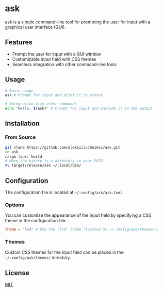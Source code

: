 # ask

ask is a simple command-line tool for prompting the user for input with a graphical user interface (GUI).

## Features

- Prompt the user for input with a GUI window
- Customizable input field with CSS themes
- Seamless integration with other command-line tools

## Usage

```sh
# Basic usage
ask # Prompt for input and print it to stdout

# Integration with other commands
echo "Hello, $(ask)" # Prompt for input and include it in the output
```

## Installation

### From Source

```sh
git clone https://github.com/oleksiiluchnikov/ask.git
cd ask
cargo tauri build
# Move the binary to a directory in your PATH
mv target/release/ask ~/.local/bin/
```

## Configuration

The configuration file is located at `~/.config/ask/ask.toml`.

### Options

You can customize the appearance of the input field by specifying a CSS theme in the configuration file:

```toml
theme = "lcd" # Use the 'lcd' theme (located at ~/.config/ask/themes/lcd.css)
```

### Themes

Custom CSS themes for the input field can be placed in the `~/.config/ask/themes/` directory.

## License

[MIT](https://choosealicense.com/licenses/mit/)
